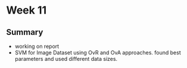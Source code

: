 # Week 11
## Summary
- working on report
- SVM for Image Dataset using OvR and OvA approaches. found best parameters and used different data sizes.
